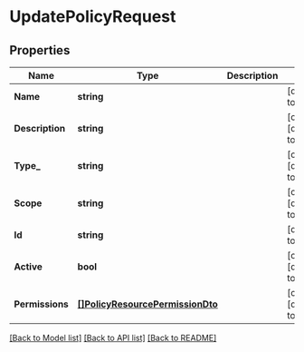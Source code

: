 # UpdatePolicyRequest

## Properties
Name | Type | Description | Notes
------------ | ------------- | ------------- | -------------
**Name** | **string** |  | [default to null]
**Description** | **string** |  | [optional] [default to null]
**Type_** | **string** |  | [optional] [default to null]
**Scope** | **string** |  | [optional] [default to null]
**Id** | **string** |  | [default to null]
**Active** | **bool** |  | [optional] [default to null]
**Permissions** | [**[]PolicyResourcePermissionDto**](PolicyResourcePermissionDTO.md) |  | [optional] [default to null]

[[Back to Model list]](../README.md#documentation-for-models) [[Back to API list]](../README.md#documentation-for-api-endpoints) [[Back to README]](../README.md)

